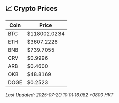 ## 📈 Crypto Prices

| Coin | Price |
| ---- | ----- |
| BTC | $118002.0234 |
| ETH | $3607.2226 |
| BNB | $739.7055 |
| CRV | $0.9996 |
| ARB | $0.4600 |
| OKB | $48.8169 |
| DOGE | $0.2523 |

_Last Updated: 2025-07-20 10:01:16.082 +0800 HKT_